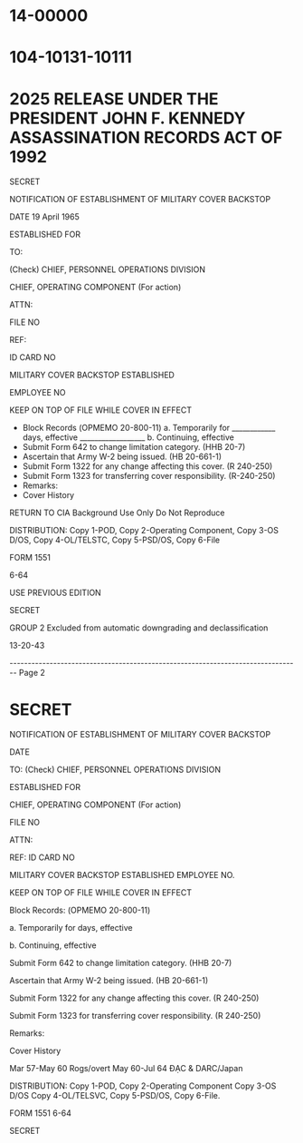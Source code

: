 # 14-00000
# 104-10131-10111
# 2025 RELEASE UNDER THE PRESIDENT JOHN F. KENNEDY ASSASSINATION RECORDS ACT OF 1992

SECRET

NOTIFICATION OF ESTABLISHMENT OF MILITARY COVER BACKSTOP

DATE 19 April 1965

ESTABLISHED FOR

TO:

(Check) CHIEF, PERSONNEL OPERATIONS DIVISION

CHIEF, OPERATING COMPONENT (For action)

ATTN:

FILE NO

REF:

ID CARD NO

MILITARY COVER BACKSTOP ESTABLISHED

EMPLOYEE NO

KEEP ON TOP OF FILE WHILE COVER IN EFFECT

*   Block Records
    (ОРМЕМО 20-800-11)
    a. Temporarily for ____________ days, effective __________________
    b. Continuing, effective
*   Submit Form 642 to change limitation category. (HHB 20-7)
*   Ascertain that Army W-2 being issued. (HB 20-661-1)
*   Submit Form 1322 for any change affecting this cover. (R 240-250)
*   Submit Form 1323 for transferring cover responsibility. (R-240-250)
*   Remarks:
*   Cover History

RETURN TO CIA
Background Use Only
Do Not Reproduce

DISTRIBUTION: Copy 1-POD, Copy 2-Operating Component, Copy 3-OS D/OS, Copy 4-OL/TELSTC, Copy 5-PSD/OS, Copy 6-File

FORM 1551

6-64

USE PREVIOUS EDITION

SECRET

GROUP 2
Excluded from automatic downgrading and declassification

13-20-43


-------------------------------------------------------------------------------- Page 2

# SECRET

NOTIFICATION OF ESTABLISHMENT
OF MILITARY COVER BACKSTOP

DATE

TO:
(Check)
CHIEF, PERSONNEL OPERATIONS DIVISION

ESTABLISHED FOR

CHIEF, OPERATING COMPONENT (For action)

FILE NO

ATTN:

REF:
ID CARD NO

MILITARY COVER BACKSTOP ESTABLISHED
EMPLOYEE NO.

KEEP ON TOP OF FILE WHILE COVER IN EFFECT

Block Records:
(ОРМЕМО 20-800-11)

a. Temporarily for days, effective

b. Continuing, effective

Submit Form 642 to change limitation category.
(HHB 20-7)

Ascertain that Army W-2 being issued.
(HB 20-661-1)

Submit Form 1322 for any change affecting this cover.
(R 240-250)

Submit Form 1323 for transferring cover responsibility.
(R 240-250)

Remarks:

Cover History

Mar 57-May 60 Rogs/overt
May 60-Jul 64 ĐẠC & DARC/Japan

DISTRIBUTION: Copy 1-POD, Copy 2-Operating Component Copy 3-OS D/OS Copy 4-OL/TELSVC, Copy 5-PSD/OS, Copy 6-File.

FORM 1551
6-64

SECRET

